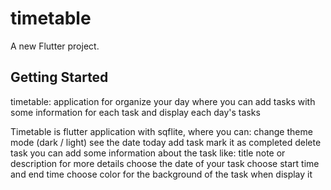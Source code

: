 # timetable

A new Flutter project.

## Getting Started

timetable: application for organize your day where you can add tasks with some information for each task and display each day's tasks

Timetable is flutter application with sqflite, where you can:
change theme mode (dark / light)
see the date today
add task
mark it as completed
delete task
you can add some information about the task like:
  title
  note or description for more details
  choose the date of your task
  choose start time and end time
  choose color for the background of the task when display it
